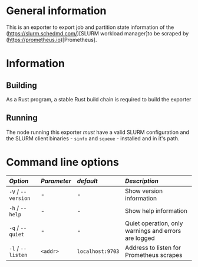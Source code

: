 # General information
This is an exporter to export job and partition state information of the (https://slurm.schedmd.com/)[SLURM workload manager]to be scraped by (https://prometheus.io)[Prometheus].

# Information
## Building
As a Rust program, a stable Rust build chain is required to build the exporter

## Running
The node running this exporter *must* have a valid SLURM configuration and the SLURM client binaries - `sinfo` and `squeue` - installed and in it's path.

# Command line options

| *Option* | *Parameter* | *default* | *Description* |
|:---------|:------------|:----------|:--------------|
| `-V` / `--version` | - | - | Show version information |
| `-h` / `--help` | - | - | Show help information |
| `-q` / `--quiet` | - | - | Quiet operation, only warnings and errors are logged |
| `-l` / `--listen` | `<addr>` | `localhost:9703` | Address to listen for Prometheus scrapes |

